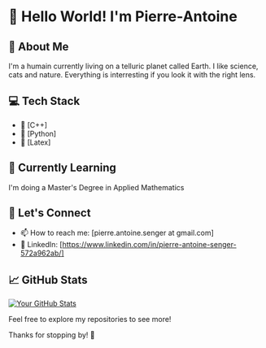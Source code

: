 # 👋 Hello World! I'm Pierre-Antoine

## 🚀 About Me

I'm a humain currently living on a telluric planet called Earth. I like science, cats and nature. Everything is interresting if you look it with the right lens.

## 💻 Tech Stack

- 🔧 [C++]
- 🔧 [Python]
- 🔧 [Latex]

## 🌱 Currently Learning

I'm doing a Master's Degree in Applied Mathematics

## 🤝 Let's Connect

- 📫 How to reach me: [pierre.antoine.senger at gmail.com]
- 💼 LinkedIn: [https://www.linkedin.com/in/pierre-antoine-senger-572a962ab/]

## 📈 GitHub Stats

[![Your GitHub Stats](https://github-readme-stats.vercel.app/api?username=PA-Senger&show_icons=true&theme=radical)](https://github.com/YourGitHubUsername)

<!--
## 🎯 My Projects

Here are some of the projects I'm proud of:

- [Project 1](link-to-project-1)
- [Project 2](link-to-project-2)
- [Project 3](link-to-project-3)

-->

Feel free to explore my repositories to see more!

Thanks for stopping by! 👊

